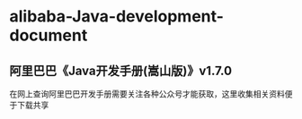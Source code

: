 # alibaba-Java-development-document
## 阿里巴巴《Java开发手册(嵩山版)》v1.7.0

在网上查询阿里巴巴开发手册需要关注各种公众号才能获取，这里收集相关资料便于下载共享
